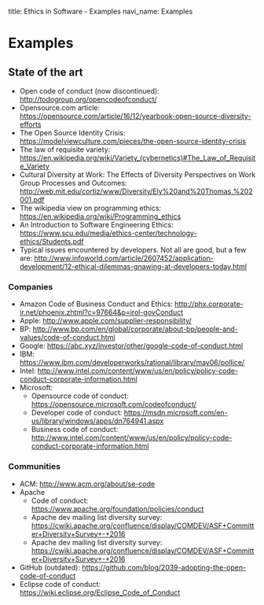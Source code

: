 title: Ethics in Software - Examples
navi_name: Examples


# Examples 

## State of the art

* Open code of conduct (now discontinued): http://todogroup.org/opencodeofconduct/
* Opensource.com article: https://opensource.com/article/16/12/yearbook-open-source-diversity-efforts
* The Open Source Identity Crisis: https://modelviewculture.com/pieces/the-open-source-identity-crisis
* The law of requisite variety: https://en.wikipedia.org/wiki/Variety_(cybernetics)#The_Law_of_Requisite_Variety
* Cultural Diversity at Work: The Effects of Diversity Perspectives on Work Group Processes and Outcomes: http://web.mit.edu/cortiz/www/Diversity/Ely%20and%20Thomas,%202001.pdf
* The wikipedia view on programming ethics: https://en.wikipedia.org/wiki/Programming_ethics
* An Introduction to Software Engineering Ethics: https://www.scu.edu/media/ethics-center/technology-ethics/Students.pdf
* Typical issues encountered by developers. Not all are good, but a few are: http://www.infoworld.com/article/2607452/application-development/12-ethical-dilemmas-gnawing-at-developers-today.html

### Companies

* Amazon Code of Business Conduct and Ethics: http://phx.corporate-ir.net/phoenix.zhtml?c=97664&p=irol-govConduct
* Apple: http://www.apple.com/supplier-responsibility/
* BP: http://www.bp.com/en/global/corporate/about-bp/people-and-values/code-of-conduct.html
* Google: https://abc.xyz/investor/other/google-code-of-conduct.html
* IBM: https://www.ibm.com/developerworks/rational/library/may06/pollice/
* Intel: http://www.intel.com/content/www/us/en/policy/policy-code-conduct-corporate-information.html
* Microsoft:
    * Opensource code of conduct: https://opensource.microsoft.com/codeofconduct/
    * Developer code of conduct: https://msdn.microsoft.com/en-us/library/windows/apps/dn764941.aspx
    * Business code of conduct: http://www.intel.com/content/www/us/en/policy/policy-code-conduct-corporate-information.html

### Communities

* ACM: http://www.acm.org/about/se-code
* Apache
    * Code of conduct: https://www.apache.org/foundation/policies/conduct
    * Apache dev mailing list diversity survey: https://cwiki.apache.org/confluence/display/COMDEV/ASF+Committer+Diversity+Survey+-+2016
    * Apache dev mailing list diversity survey: https://cwiki.apache.org/confluence/display/COMDEV/ASF+Committer+Diversity+Survey+-+2016
* GitHub (outdated): https://github.com/blog/2039-adopting-the-open-code-of-conduct
* Eclipse code of conduct: https://wiki.eclipse.org/Eclipse_Code_of_Conduct
